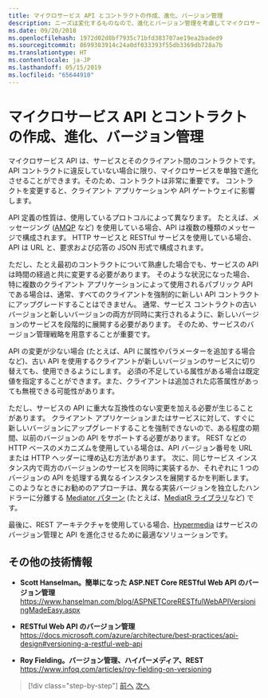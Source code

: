 ```yaml
---
title: マイクロサービス API とコントラクトの作成、進化、バージョン管理
description: ニーズは変化するものなので、進化とバージョン管理を考慮してマイクロサービス API とコントラクトを作成します。
ms.date: 09/20/2018
ms.openlocfilehash: 1972d02d8bf7935c71bfd383707ae19ea2baded9
ms.sourcegitcommit: 8699383914c24a0df033393f55db3369db728a7b
ms.translationtype: HT
ms.contentlocale: ja-JP
ms.lasthandoff: 05/15/2019
ms.locfileid: "65644910"
---
```

# <a name="creating-evolving-and-versioning-microservice-apis-and-contracts"></a>マイクロサービス API とコントラクトの作成、進化、バージョン管理

マイクロサービス API は、サービスとそのクライアント間のコントラクトです。 API コントラクトに違反していない場合に限り、マイクロサービスを単独で進化させることができます。そのため、コントラクトは非常に重要です。 コントラクトを変更すると、クライアント アプリケーションや API ゲートウェイに影響します。

API 定義の性質は、使用しているプロトコルによって異なります。 たとえば、メッセージング ([AMQP](https://www.amqp.org/) など) を使用している場合、API は複数の種類のメッセージで構成されます。 HTTP サービスと RESTful サービスを使用している場合、API は URL と、要求および応答の JSON 形式で構成されます。

ただし、たとえ最初のコントラクトについて熟慮した場合でも、サービスの API は時間の経過と共に変更する必要があります。 そのような状況になった場合、特に複数のクライアント アプリケーションによって使用されるパブリック API である場合は、通常、すべてのクライアントを強制的に新しい API コントラクトにアップグレードすることはできません。 通常、サービス コントラクトの古いバージョンと新しいバージョンの両方が同時に実行されるように、新しいバージョンのサービスを段階的に展開する必要があります。 そのため、サービスのバージョン管理戦略を用意することが重要です。

API の変更が少ない場合 (たとえば、API に属性やパラメーターを追加する場合など)、古い API を使用するクライアントが新しいバージョンのサービスに切り替えても、使用できるようにします。 必須の不足している属性がある場合は既定値を指定することができます。また、クライアントは追加された応答属性があっても無視できる可能性があります。

ただし、サービスの API に重大な互換性のない変更を加える必要が生じることがあります。 クライアント アプリケーションまたはサービスに対して、すぐに新しいバージョンにアップグレードすることを強制できないので、ある程度の期間、以前のバージョンの API をサポートする必要があります。 REST などの HTTP ベースのメカニズムを使用している場合は、API バージョン番号を URL または HTTP ヘッダーに埋め込む方法があります。 次に、同じサービス インスタンス内で両方のバージョンのサービスを同時に実装するか、それぞれに 1 つのバージョンの API を処理する異なるインスタンスを展開するかを判断します。 このようなときにお勧めのアプローチは、異なる実装バージョンを独立したハンドラーに分離する [Mediator パターン](https://en.wikipedia.org/wiki/Mediator_pattern) (たとえば、[MediatR ライブラリ](https://github.com/jbogard/MediatR)など) です。

最後に、REST アーキテクチャを使用している場合、[Hypermedia](https://www.infoq.com/articles/mark-baker-hypermedia) はサービスのバージョン管理と API を進化させるために最適なソリューションです。

## <a name="additional-resources"></a>その他の技術情報

- **Scott Hanselman。簡単になった ASP.NET Core RESTful Web API のバージョン管理** \
  <https://www.hanselman.com/blog/ASPNETCoreRESTfulWebAPIVersioningMadeEasy.aspx>

- **RESTful Web API のバージョン管理** \
  <https://docs.microsoft.com/azure/architecture/best-practices/api-design#versioning-a-restful-web-api>

- **Roy Fielding。バージョン管理、ハイパーメディア、REST** \
  <https://www.infoq.com/articles/roy-fielding-on-versioning>

>[!div class="step-by-step"]
>[前へ](asynchronous-message-based-communication.md)
>[次へ](microservices-addressability-service-registry.md)
